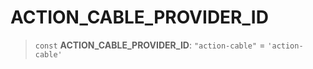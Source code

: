 # ACTION\_CABLE\_PROVIDER\_ID

> `const` **ACTION\_CABLE\_PROVIDER\_ID**: `"action-cable"` = `'action-cable'`
